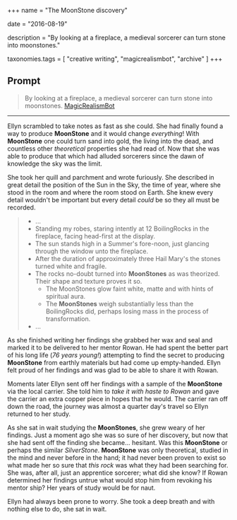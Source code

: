 +++
name = "The MoonStone discovery"

date = "2016-08-19"

description = "By looking at a fireplace, a medieval sorcerer can turn stone into moonstones."

taxonomies.tags = [
    "creative writing", "magicrealismbot", "archive"
]
+++

## Prompt

> By looking at a fireplace, a medieval sorcerer can turn stone into
> moonstones.
> [MagicRealismBot](https://twitter.com/MagicRealismBot/status/766606956295356420)

------------------------------------------------------------------------

Ellyn scrambled to take notes as fast as she could.
She had finally found a way to produce **MoonStone** and it would change *everything*!
With **MoonStone** one could turn sand into gold, the living into the dead, and countless other *theoretical* properties she had read of.
Now that she was able to produce that which had alluded sorcerers since the dawn of knowledge the sky was the limit.

She took her quill and parchment and wrote furiously.
She described in great detail the position of the Sun in the Sky, the time of year, where she stood in the room and where the room stood on Earth.
She knew every detail wouldn't be important but every detail *could* be so they all must be recorded.

> - ...
> - Standing my robes, staring intently at 12 BoilingRocks in the fireplace, facing head-first at the display.
> - The sun stands high in a Summer's fore-noon, just glancing through the window unto the fireplace.
> - After the duration of approximately three Hail Mary's the stones turned white and fragile.
> - The rocks no-doubt turned into **MoonStones** as was theorized.
>   Their shape and texture proves it so.
>   - The MoonStones glow faint white, matte and with hints of spiritual aura.
>   - The **MoonStones** weigh substantially less than the BoilingRocks did, perhaps losing mass in the process of transformation.
> - ...

As she finished writing her findings she grabbed her wax and seal and marked it to be delivered to her mentor Rowan.
He had spent the better part of his long life (*76 years young!*) attempting to find the secret to producing **MoonStone** from earthly materials but had come up empty-handed.
Ellyn felt proud of her findings and was glad to be able to share it with Rowan.

Moments later Ellyn sent off her findings with a sample of the **MoonStone** via the local carrier.
She told him to *take it with haste to Rowan* and gave the carrier an extra copper piece in hopes that he would.
The carrier ran off down the road, the journey was almost a quarter day's travel so Ellyn returned to her study.

As she sat in wait studying the **MoonStones**, she grew weary of her findings.
Just a moment ago she was so sure of her discovery, but now that she had sent off the finding she became... hesitant.
Was this **MoonStone** or perhaps the similar *SilverStone*.
**MoonStone** was only theoretical, studied in the mind and never before in the hand; it had never been proven to exist so what made her so sure that *this rock* was what they had been searching for.
She was, after all, just an apprentice sorcerer; what did she know?
If Rowan determined her findings untrue what would stop him from revoking his mentor ship?
Her years of study would be for naut.

Ellyn had always been prone to worry.
She took a deep breath and with nothing else to do, she sat in wait.
